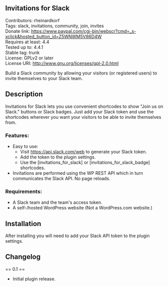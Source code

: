 ## Invitations for Slack 
Contributors: rheinardkorf  
Tags: slack, invitations, community, join, invites  
Donate link: https://www.paypal.com/cgi-bin/webscr?cmd=_s-xclick&hosted_button_id=Z5WNWM5V86D4W  
Requires at least: 4.4  
Tested up to: 4.4.1  
Stable tag: trunk  
License: GPLv2 or later  
License URI: http://www.gnu.org/licenses/gpl-2.0.html  
  
Build a Slack community by allowing your visitors (or registered users) to invite themselves to your Slack team.  
  
## Description
Invitations for Slack lets you use convenient shortcodes to show "Join us on Slack." buttons or Slack badges. Just add
your Slack token and use the shortcodes wherever you want your visitors to be able to invite themselves from.  

### Features:

* Easy to use:
    * Visit <https://api.slack.com/web> to generate your Slack token.
    * Add the token to the plugin settings.
    * Use the [invitations_for_slack] or [invitations_for_slack_badge] shortcodes.
* Invitations are performed using the WP REST API which in turn communicates the Slack API. No page reloads.

### Requirements:

* A Slack team and the team's access token.
* A self-/hosted WordPress website (Not a WordPress.com website.)

## Installation

After installing you will need to add your Slack API token to the plugin settings.

## Changelog

== 0.1 ==
* Initial plugin release.

